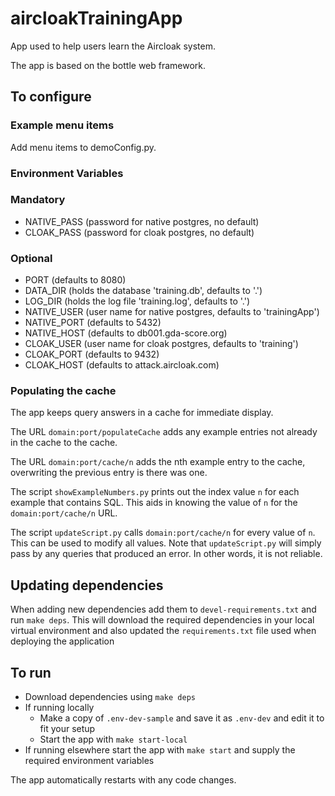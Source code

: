 # aircloakTrainingApp
App used to help users learn the Aircloak system.

The app is based on the bottle web framework.

## To configure

### Example menu items
Add menu items to demoConfig.py.

### Environment Variables

### Mandatory
* NATIVE_PASS (password for native postgres, no default)
* CLOAK_PASS (password for cloak postgres, no default)

### Optional
* PORT (defaults to 8080)
* DATA_DIR (holds the database 'training.db', defaults to '.')
* LOG_DIR (holds the log file 'training.log', defaults to '.')
* NATIVE_USER (user name for native postgres, defaults to 'trainingApp')
* NATIVE_PORT (defaults to 5432)
* NATIVE_HOST (defaults to db001.gda-score.org)
* CLOAK_USER (user name for cloak postgres, defaults to 'training')
* CLOAK_PORT (defaults to 9432)
* CLOAK_HOST (defaults to attack.aircloak.com)


### Populating the cache
The app keeps query answers in a cache for immediate display.

The URL `domain:port/populateCache` adds any example entries not already in the cache to the cache.

The URL `domain:port/cache/n` adds the nth example entry to the cache, overwriting the previous entry is there was one.

The script `showExampleNumbers.py` prints out the index value `n` for each example that contains SQL. This aids in knowing the value of `n` for the `domain:port/cache/n` URL.

The script `updateScript.py` calls `domain:port/cache/n` for every value of `n`. This can be used to modify all values. Note that `updateScript.py` will simply pass by any queries that produced an error. In other words, it is not reliable.

## Updating dependencies

When adding new dependencies add them to `devel-requirements.txt` and run `make deps`.
This will download the required dependencies in your local virtual environment and also
updated the `requirements.txt` file used when deploying the application

## To run

- Download dependencies using `make deps`
- If running locally
  - Make a copy of `.env-dev-sample` and save it as `.env-dev` and edit it to fit your setup
  - Start the app with `make start-local`
- If running elsewhere start the app with `make start` and supply the required environment variables

The app automatically restarts with any code changes.

